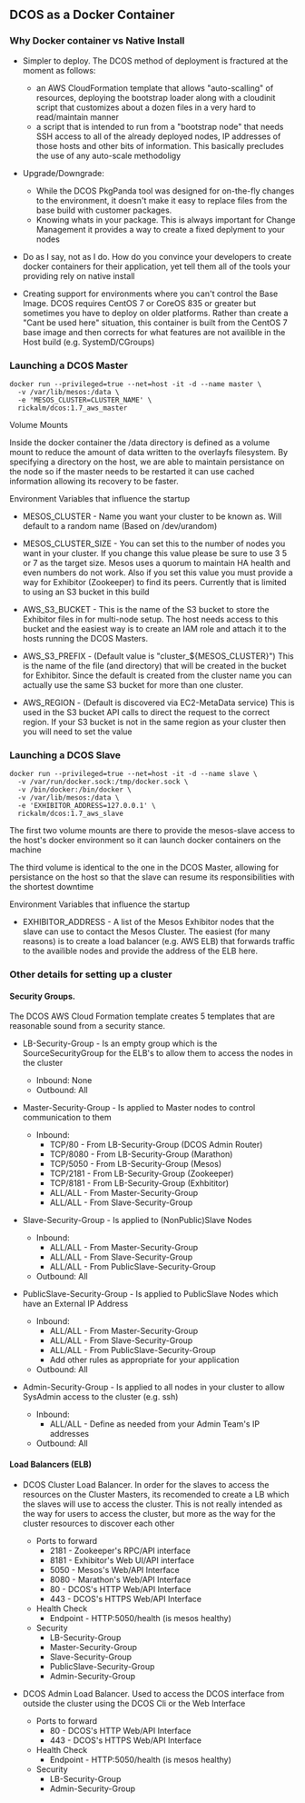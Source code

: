 ## DCOS as a Docker Container

### Why Docker container vs Native Install

- Simpler to deploy. The DCOS method of deployment is fractured at the moment as follows:
  - an AWS CloudFormation template that allows "auto-scalling" of resources, deploying the bootstrap loader along with a cloudinit script that customizes about a dozen files in a very hard to read/maintain manner
  - a script that is intended to run from a "bootstrap node" that needs SSH access to all of the already deployed nodes, IP addresses of those hosts and other bits of information. This basically precludes the use of any auto-scale methodoligy

- Upgrade/Downgrade:
  - While the DCOS PkgPanda tool was designed for on-the-fly changes to the environment, it doesn't make it easy to replace files from the base build with customer packages.
  - Knowing whats in your package. This is always important for Change Management it provides a way to create a fixed deplyment to your nodes

- Do as I say, not as I do. How do you convince your developers to create docker containers for their application, yet tell them all of the tools your providing rely on native install

- Creating support for environments where you can't control the Base Image. DCOS requires CentOS 7 or CoreOS 835 or greater but sometimes you have to deploy on older platforms. Rather than create a "Cant be used here" situation, this container is built from the CentOS 7 base image and then corrects for what features are not availible in the Host build (e.g. SystemD/CGroups)


### Launching a DCOS Master

```
docker run --privileged=true --net=host -it -d --name master \
  -v /var/lib/mesos:/data \
  -e 'MESOS_CLUSTER=CLUSTER_NAME' \
  rickalm/dcos:1.7_aws_master
```

Volume Mounts

Inside the docker container the /data directory is defined as a volume mount to reduce the amount of data written to the overlayfs filesystem. By specifying a directory on the host, we are able to maintain persistance on the node so if the master needs to be restarted it can use cached information allowing its recovery to be faster.

Environment Variables that influence the startup

- MESOS_CLUSTER - Name you want your cluster to be known as. Will default to a random name (Based on /dev/urandom)

- MESOS_CLUSTER_SIZE - You can set this to the number of nodes you want in your cluster. If you change this value please be sure to use 3 5 or 7 as the target size. Mesos uses a quorum to maintain HA health and even numbers do not work. Also if you set this value you must provide a way for Exhibitor (Zookeeper) to find its peers. Currently that is limited to using an S3 bucket in this build

- AWS_S3_BUCKET - This is the name of the S3 bucket to store the Exhibitor files in for multi-node setup. The host needs access to this bucket and the easiest way is to create an IAM role and attach it to the hosts running the DCOS Masters.

- AWS_S3_PREFIX - (Default value is "cluster_${MESOS_CLUSTER}") This is the name of the file (and directory) that will be created in the  bucket for Exhibitor. Since the default is created from the cluster name you can actually use the same S3 bucket for more than one cluster.

- AWS_REGION - (Default is discovered via EC2-MetaData service) This is used in the S3 bucket API calls to direct the request to the correct region. If your S3 bucket is not in the same region as your cluster then you will need to set the value



### Launching a DCOS Slave

```
docker run --privileged=true --net=host -it -d --name slave \
  -v /var/run/docker.sock:/tmp/docker.sock \
  -v /bin/docker:/bin/docker \
  -v /var/lib/mesos:/data \
  -e 'EXHIBITOR_ADDRESS=127.0.0.1' \
  rickalm/dcos:1.7_aws_slave
```

The first two volume mounts are there to provide the mesos-slave access to the host's docker environment so it can launch docker containers on the machine

The third volume is identical to the one in the DCOS Master, allowing for persistance on the host so that the slave can resume its responsibilities with the shortest downtime

Environment Variables that influence the startup

- EXHIBITOR_ADDRESS - A list of the Mesos Exhibitor nodes that the slave can use to contact the Mesos Cluster. The easiest (for many reasons) is to create a load balancer (e.g. AWS ELB) that forwards traffic to the availible nodes and provide the address of the ELB here.


### Other details for setting up a cluster

#### Security Groups.
The DCOS AWS Cloud Formation template creates 5 templates that are reasonable sound from a security stance.

- LB-Security-Group - Is an empty group which is the SourceSecurityGroup for the ELB's to allow them to access the nodes in the cluster
  - Inbound: None
  - Outbound: All

- Master-Security-Group - Is applied to Master nodes to control communication to them
  - Inbound:
    - TCP/80 - From LB-Security-Group (DCOS Admin Router)
    - TCP/8080 - From LB-Security-Group (Marathon)
    - TCP/5050 - From LB-Security-Group (Mesos)
    - TCP/2181 - From LB-Security-Group (Zookeeper)
    - TCP/8181 - From LB-Security-Group (Exhbititor)
    - ALL/ALL - From Master-Security-Group
    - ALL/ALL - From Slave-Security-Group

- Slave-Security-Group - Is applied to (NonPublic)Slave Nodes
  - Inbound:
    - ALL/ALL - From Master-Security-Group
    - ALL/ALL - From Slave-Security-Group
    - ALL/ALL - From PublicSlave-Security-Group
  - Outbound: All

- PublicSlave-Security-Group - Is applied to PublicSlave Nodes which have an External IP Address
  - Inbound:
    - ALL/ALL - From Master-Security-Group
    - ALL/ALL - From Slave-Security-Group
    - ALL/ALL - From PublicSlave-Security-Group
    - Add other rules as appropriate for your application
  - Outbound: All

- Admin-Security-Group - Is applied to all nodes in your cluster to allow SysAdmin access to the cluster (e.g. ssh)
  - Inbound:
    - ALL/ALL - Define as needed from your Admin Team's IP addresses
  - Outbound: All

#### Load Balancers (ELB)

- DCOS Cluster Load Balancer. In order for the slaves to access the resources on the Cluster Masters, its recomended to create a LB which the slaves will use to access the cluster. This is not really intended as the way for users to access the cluster, but more as the way for the cluster resources to discover each other
  - Ports to forward
    - 2181 - Zookeeper's RPC/API interface
    - 8181 - Exhibitor's Web UI/API interface
    - 5050 - Mesos's Web/API Interface
    - 8080 - Marathon's Web/API Interface
    - 80 - DCOS's HTTP Web/API Interface
    - 443 - DCOS's HTTPS Web/API Interface
  - Health Check
    - Endpoint - HTTP:5050/health (is mesos healthy)
  - Security
    - LB-Security-Group
    - Master-Security-Group
    - Slave-Security-Group
    - PublicSlave-Security-Group
    - Admin-Security-Group

- DCOS Admin Load Balancer. Used to access the DCOS interface from outside the cluster using the DCOS Cli or the Web Interface 
  - Ports to forward
    - 80 - DCOS's HTTP Web/API Interface
    - 443 - DCOS's HTTPS Web/API Interface
  - Health Check
    - Endpoint - HTTP:5050/health (is mesos healthy)
  - Security
    - LB-Security-Group
    - Admin-Security-Group

